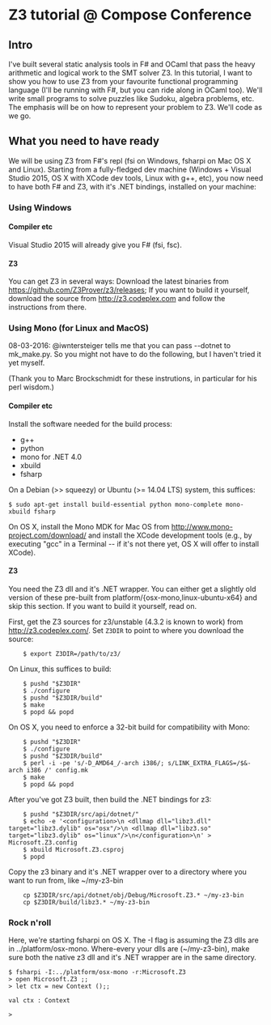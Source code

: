 
# Z3 tutorial @ Compose Conference 

## Intro 

I've built several static analysis tools in F# and OCaml that pass the heavy arithmetic and logical work to the SMT solver Z3. 
In this tutorial, I want to show you how to use Z3 from your favourite functional programming language (I'll be running
with F#, but you can ride along in OCaml too). We'll write small programs to solve puzzles like Sudoku, algebra problems, etc.
The emphasis will be on how to represent your problem to Z3. We'll code as we go.

## What you need to have ready

We will be using Z3 from F#'s repl (fsi on Windows, fsharpi on Mac OS X and Linux). 
Starting from a fully-fledged dev machine 
(Windows + Visual Studio 2015, OS X with XCode dev tools, Linux with g++, etc), 
you now need to have both F# and Z3, with it's .NET bindings, installed on your machine: 


### Using Windows

#### Compiler etc 

Visual Studio 2015 will already give you F# (fsi, fsc). 

#### Z3 

You can get Z3 in several ways:
Download the latest binaries from https://github.com/Z3Prover/z3/releases; 
If you want to build it yourself, download the source from http://z3.codeplex.com and follow the instructions from there. 
	
	
### Using Mono (for Linux and MacOS)

08-03-2016: @iwntersteiger tells me that you can pass --dotnet to mk_make.py. So you might not have to do the following,
but I haven't tried it yet myself.

(Thank you to Marc Brockschmidt for these instrutions, in particular for his perl wisdom.)  

#### Compiler etc 

Install the software needed for the build process:

  * g++
  * python
  * mono for .NET 4.0
  * xbuild
  * fsharp

On a Debian (>> squeezy) or Ubuntu (>= 14.04 LTS) system, this suffices:
```
$ sudo apt-get install build-essential python mono-complete mono-xbuild fsharp
```

On OS X, install the Mono MDK for Mac OS from
       http://www.mono-project.com/download/
and install the XCode development tools (e.g., by executing "gcc" in
a Terminal -- if it's not there yet, OS X will offer to install XCode).

#### Z3  

You need the Z3 dll and it's .NET wrapper. You can either get a slightly old version of these pre-built from platform/{osx-mono,linux-ubuntu-x64} and skip this section. 
If you want to build it yourself, read on. 

First, get the Z3 sources for z3/unstable (4.3.2 is known to work) from http://z3.codeplex.com/. 
Set `Z3DIR` to point to where you download the source:

```
	$ export Z3DIR=/path/to/z3/
```

On Linux, this suffices to build:

```
	$ pushd "$Z3DIR"
	$ ./configure
	$ pushd "$Z3DIR/build"
	$ make
	$ popd && popd
```

On OS X, you need to enforce a 32-bit build for compatibility with Mono:

```
	$ pushd "$Z3DIR"
	$ ./configure
	$ pushd "$Z3DIR/build"
	$ perl -i -pe 's/-D_AMD64_/-arch i386/; s/LINK_EXTRA_FLAGS=/$&-arch i386 /' config.mk
	$ make
	$ popd && popd
```

After you've got Z3 built, then build the .NET bindings for z3:

```
	$ pushd "$Z3DIR/src/api/dotnet/"
	$ echo -e '<configuration>\n <dllmap dll="libz3.dll" target="libz3.dylib" os="osx"/>\n <dllmap dll="libz3.so" target="libz3.dylib" os="linux"/>\n</configuration>\n' > Microsoft.Z3.config
	$ xbuild Microsoft.Z3.csproj
	$ popd
```

Copy the z3 binary and it's .NET wrapper over to a directory where you want to run from, like ~/my-z3-bin
```
	cp $Z3DIR/src/api/dotnet/obj/Debug/Microsoft.Z3.* ~/my-z3-bin
	cp $Z3DIR/build/libz3.* ~/my-z3-bin
```

### Rock n'roll
 
Here, we're starting fsharpi on OS X. The -I flag is assuming the Z3 dlls are in ../platform/osx-mono. 
Where-every your dlls are (~/my-z3-bin), make sure both the native z3 dll and it's .NET wrapper are in the same directory. 

```
$ fsharpi -I:../platform/osx-mono -r:Microsoft.Z3
> open Microsoft.Z3 ;;
> let ctx = new Context ();;

val ctx : Context

> 
```
